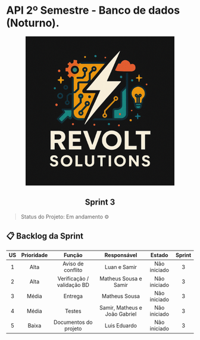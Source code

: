 # API 2º Semestre - Banco de dados (Noturno).

<p align="center">
      <img src="settings/logo.PNG" alt="logo da Revolt Solutions" width="400">
      <h2 align="center"> Sprint 3</h2>
</p>

> Status do Projeto: Em andamento ⚙️ 
>

## 📋 Backlog da Sprint <a id="backlog"></a>

| US | Prioridade | Função | Responsável | Estado | Sprint |
| :--: | :--: | :--: | :--: | :--: | :--: |
| 1 | Alta | Aviso de conflito | Luan e Samir | Não iniciado | 3 |
| 2 | Alta | Verificação / validação BD | Matheus Sousa e Samir | Não iniciado | 3 |
| 3 | Média | Entrega | Matheus Sousa | Não iniciado | 3 |
| 4 | Média | Testes | Samir, Matheus e João Gabriel | Não iniciado | 3 |
| 5 | Baixa | Documentos do projeto | Luis Eduardo | Não iniciado | 3 |
